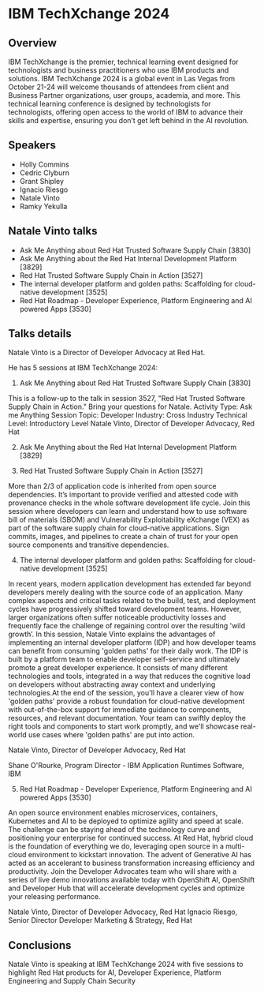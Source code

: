 # IBM TechXchange 2024

## Overview
IBM TechXchange is the premier, technical learning event designed for technologists and business practitioners who use IBM products and solutions.
IBM TechXchange 2024 is a global event in Las Vegas from October 21-24 will welcome thousands of attendees from client and Business Partner organizations, user groups, academia, and more. This technical learning conference is designed by technologists for technologists, offering open access to the world of IBM to advance their skills and expertise, ensuring you don’t get left behind in the AI revolution.

## Speakers
- Holly Commins
- Cedric Clyburn
- Grant Shipley
- Ignacio Riesgo
- Natale Vinto
- Ramky Yekulla

## Natale Vinto talks
- Ask Me Anything about Red Hat Trusted Software Supply Chain [3830]
- Ask Me Anything about the Red Hat Internal Development Platform [3829]
- Red Hat Trusted Software Supply Chain in Action [3527]
- The internal developer platform and golden paths: Scaffolding for cloud-native development [3525]
- Red Hat Roadmap - Developer Experience, Platform Engineering and AI powered Apps [3530]


## Talks details
Natale Vinto is a Director of Developer Advocacy at Red Hat.

He has 5 sessions at IBM TechXchange 2024:

1. Ask Me Anything about Red Hat Trusted Software Supply Chain [3830]

This is a follow-up to the talk in session 3527, "Red Hat Trusted Software Supply Chain in Action." Bring your questions for Natale.
Activity Type: Ask me Anything
Session Topic: Developer
Industry: Cross Industry
Technical Level: Introductory Level
Natale Vinto, Director of Developer Advocacy, Red Hat

2. Ask Me Anything about the Red Hat Internal Development Platform [3829]


3. Red Hat Trusted Software Supply Chain in Action [3527]

More than 2/3 of application code is inherited from open source dependencies. It’s important to provide verified and attested code with provenance checks in the whole software development life cycle. Join this session where developers can learn and understand how to use software bill of materials (SBOM) and Vulnerability Exploitability eXchange (VEX) as part of the software supply chain for cloud-native applications. Sign commits, images, and pipelines to create a chain of trust for your open source components and transitive dependencies.


4. The internal developer platform and golden paths: Scaffolding for cloud-native development [3525]

In recent years, modern application development has extended far beyond developers merely dealing with the source code of an application. Many complex aspects and critical tasks related to the build, test, and deployment cycles have progressively shifted toward development teams. However, larger organizations often suffer noticeable productivity losses and frequently face the challenge of regaining control over the resulting 'wild growth’. In this session, Natale Vinto explains the advantages of implementing an internal developer platform (IDP) and how developer teams can benefit from consuming 'golden paths' for their daily work. The IDP is built by a platform team to enable developer self-service and ultimately promote a great developer experience. It consists of many different technologies and tools, integrated in a way that reduces the cognitive load on developers without abstracting away context and underlying technologies.At the end of the session, you'll have a clearer view of how 'golden paths' provide a robust foundation for cloud-native development with out-of-the-box support for immediate guidance to components, resources, and relevant documentation. Your team can swiftly deploy the right tools and components to start work promptly, and we'll showcase real-world use cases where 'golden paths' are put into action.

Natale Vinto, Director of Developer Advocacy, Red Hat

Shane O'Rourke, Program Director - IBM Application Runtimes Software, IBM


5. Red Hat Roadmap - Developer Experience, Platform Engineering and AI powered Apps [3530]

An open source environment enables microservices, containers, Kubernetes and AI to be deployed to optimize agility and speed at scale. The challenge can be staying ahead of the technology curve and positioning your enterprise for continued success. At Red Hat, hybrid cloud is the foundation of everything we do, leveraging open source in a multi-cloud environment to kickstart innovation. The advent of Generative AI has acted as an accelerant to business transformation increasing efficiency and productivity. Join the Developer Advocates team who will share with a series of live demo innovations available today with OpenShift AI, OpenShift and Developer Hub that will accelerate development cycles and optimize your releasing performance.

Natale Vinto, Director of Developer Advocacy, Red Hat
Ignacio Riesgo, Senior Director Developer Marketing & Strategy, Red Hat


## Conclusions
Natale Vinto is speaking at IBM TechXchange 2024 with five sessions to highlight Red Hat products for AI, Developer Experience, Platform Engineering and Supply Chain Security
